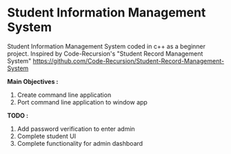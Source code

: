# Student Information Management System
Student Information Management System coded in c++ as a beginner project.
Inspired by Code-Recursion's "Student Record Management System" https://github.com/Code-Recursion/Student-Record-Management-System

**Main Objectives :**
1. Create command line application
2. Port command line application to window app

**TODO :**
1. Add password verification to enter admin
2. Complete student UI
3. Complete functionality for admin dashboard